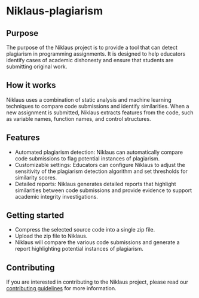 # Niklaus-plagiarism

## Purpose

The purpose of the Niklaus project is to provide a tool that can detect plagiarism in programming assignments. It is designed to help educators identify cases of academic dishonesty and ensure that students are submitting original work.

## How it works

Niklaus uses a combination of static analysis and machine learning techniques to compare code submissions and identify similarities. When a new assignment is submitted, Niklaus extracts features from the code, such as variable names, function names, and control structures. 

## Features

- Automated plagiarism detection: Niklaus can automatically compare code submissions to flag potential instances of plagiarism.
- Customizable settings: Educators can configure Niklaus to adjust the sensitivity of the plagiarism detection algorithm and set thresholds for similarity scores.
- Detailed reports: Niklaus generates detailed reports that highlight similarities between code submissions and provide evidence to support academic integrity investigations.

## Getting started

- Compress the selected source code into a single zip file.
- Upload the zip file to Niklaus.
- Niklaus will compare the various code submissions and generate a report highlighting potential instances of plagiarism.

## Contributing

If you are interested in contributing to the Niklaus project, please read our [contributing guidelines](CONTRIBUTING.md) for more information.